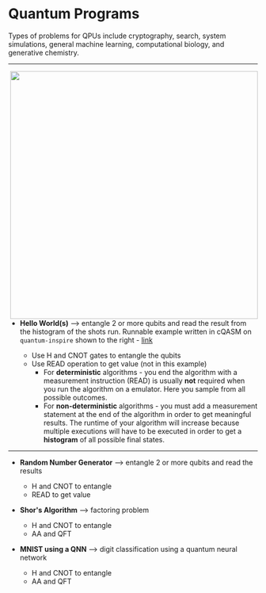 # Quantum Programs

Types of problems for QPUs include cryptography, search, system simulations, general machine learning, computational biology, and generative chemistry.  

---

<img src="https://github.com/lynnlangit/learning-quantum/blob/main/images/h-op.png" width=500 align=right>


- **Hello World(s)** --> entangle 2 or more qubits and read the result from the histogram of the shots run. Runnable example written in cQASM on `quantum-inspire` shown to the right - [link](https://www.quantum-inspire.com/kbase/hello-quantum-world/)  

  - Use H and CNOT gates to entangle the qubits
  - Use READ operation to get value (not in this example)
    - For **deterministic** algorithms - you end the algorithm with a measurement instruction (READ) is usually **not** required when you run the algorithm on a emulator. Here you sample from all possible outcomes.
    - For **non-deterministic** algorithms - you must add a measurement statement at the end of the algorithm in order to get meaningful results. The runtime of your algorithm will increase because multiple executions will have to be executed in order to get a **histogram** of all possible final states.  
    

---

- **Random Number Generator** --> entangle 2 or more qubits and read the results
  - H and CNOT to entangle
  - READ to get value

- **Shor's Algorithm** --> factoring problem
  - H and CNOT to entangle
  - AA and QFT

- **MNIST using a QNN** --> digit classification using a quantum neural network
  - H and CNOT to entangle
  - AA and QFT


